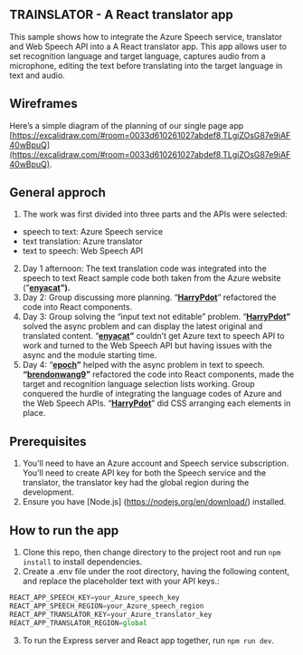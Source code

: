 ## **TRAINSLATOR - A React translator app**
This sample shows how to integrate the Azure Speech service, translator and Web Speech API into a A React translator app. This app allows user to set recognition language and target language, captures audio from a microphone, editing the text before translating into the target language in text and audio.

## **Wireframes**

Here’s a simple diagram of the planning of our single page app [https://excalidraw.com/#room=0033d610261027abdef8,TLgiZOsG87e9iAF40wBpuQ](https://excalidraw.com/#room=0033d610261027abdef8,TLgiZOsG87e9iAF40wBpuQ).

## **General approch**

1. The work was first divided into three parts and the APIs were selected: 
- speech to text: Azure Speech service
- text translation: Azure translator
- text to speech: Web Speech API
2. Day 1 afternoon: The text translation code was integrated into the speech to text React sample code both taken from the Azure website (”**[enyacat](https://github.com/enyacat)”).**
3. Day 2: Group discussing more planning. “**[HarryPdot](https://github.com/HarryPdot)**” refactored the code into React components.
4. Day 3: Group solving the “input text not editable” problem. “**[HarryPdot](https://github.com/HarryPdot)”** solved the async problem and  can display the latest original and translated content. “**[enyacat](https://github.com/enyacat)”** couldn’t get Azure text to speech API to work and turned to the Web Speech API but having issues with the async and the module starting time.
5. Day 4: “**[epoch](https://gist.github.com/epoch)”** helped with the async problem in text to speech. **“[brendonwang9](https://github.com/brendonwang9)”** refactored the code into React components, made the target and recognition language selection lists working. Group conquered the hurdle of integrating the language codes of Azure and the Web Speech APIs. “**[HarryPdot](https://github.com/HarryPdot)**” did CSS arranging each elements in place.

## **Prerequisites**

1. You’ll need to have an Azure account and Speech service subscription. You’ll need to create API key for both the Speech service and the translator, the translator key had the global region during the development.
2. Ensure you have [Node.js] (https://nodejs.org/en/download/) installed.

## **How to run the app**

1. Clone this repo, then change directory to the project root and run `npm install` to install dependencies.
2. Create a .env file under the root directory, having the following content, and replace the placeholder text with your API keys.:

```jsx
REACT_APP_SPEECH_KEY=your_Azure_speech_key
REACT_APP_SPEECH_REGION=your_Azure_speech_region
REACT_APP_TRANSLATOR_KEY=your_Azure_translator_key
REACT_APP_TRANSLATOR_REGION=global
```

3. To run the Express server and React app together, run `npm run dev`.